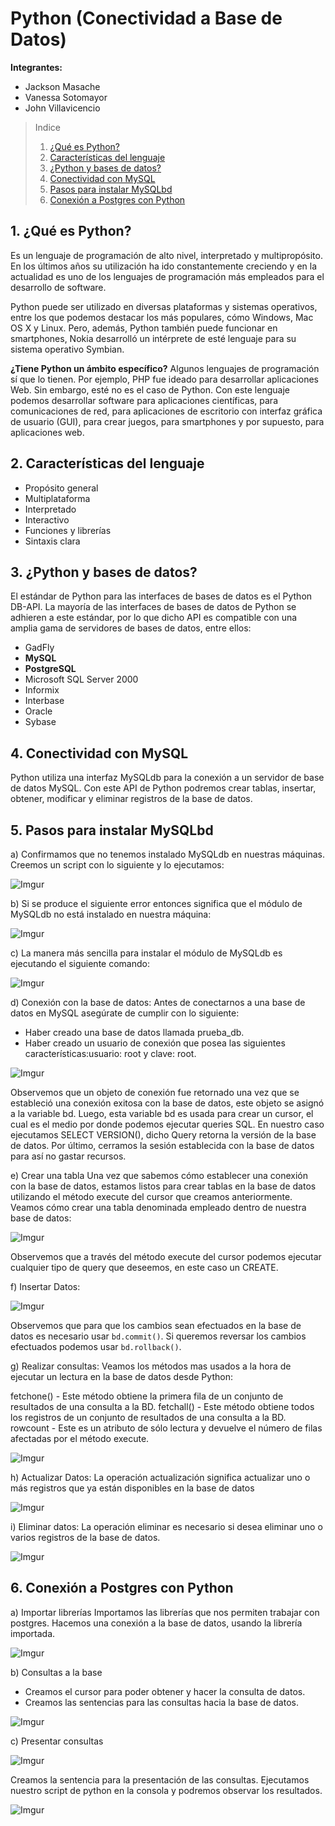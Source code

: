 # Python (Conectividad a Base de Datos)

**Integrantes:**
- Jackson Masache
- Vanessa Sotomayor
- John Villavicencio

> Indice
> 1. [¿Qué es Python?](#1.-¿qué-es-python?)
> 2. [Características del lenguaje](#2.-características-del-lenguaje)
> 3. [¿Python y bases de datos?](#3.-¿python-y-bases-de-datos?)
> 4. [Conectividad con MySQL](#4.-conectividad-con-mysql)
> 5. [Pasos para instalar MySQLbd](#5.-pasos-para-instalar-mysqlbd)
> 6. [Conexión a Postgres con Python](#6.-conexión-a-postgres-con-python)

## 1. ¿Qué es Python?
Es un lenguaje de programación de alto nivel, interpretado y multipropósito. En los últimos años su utilización ha ido constantemente creciendo y en la actualidad es uno de los lenguajes de programación más empleados para el desarrollo de software.

Python puede ser utilizado en diversas plataformas y sistemas operativos, entre los que podemos destacar los más populares, cómo Windows, Mac OS X y Linux. Pero, además, Python también puede funcionar en smartphones, Nokia desarrolló un intérprete de esté lenguaje para su sistema operativo Symbian.

**¿Tiene Python un ámbito específico?** Algunos lenguajes de programación sí que lo tienen. Por ejemplo, PHP fue ideado para desarrollar aplicaciones Web. Sin embargo, esté no es el caso de Python. Con este lenguaje podemos desarrollar software para aplicaciones científicas, para comunicaciones de red, para aplicaciones de escritorio con interfaz gráfica de usuario (GUI), para crear juegos, para smartphones y por supuesto, para aplicaciones web.

## 2. Características del lenguaje
- Propósito general
- Multiplataforma
- Interpretado
- Interactivo
- Funciones y librerías
- Sintaxis clara

## 3. ¿Python y bases de datos?

El estándar de Python para las interfaces de bases de datos es el Python DB-API. La mayoría de las interfaces de bases de datos de Python se adhieren a este estándar, por lo que dicho API es compatible con una amplia gama de servidores de bases de datos, entre ellos:

- GadFly
- **MySQL**
- **PostgreSQL**
- Microsoft SQL Server 2000
- Informix
- Interbase
- Oracle
- Sybase

## 4. Conectividad con MySQL

Python utiliza una interfaz MySQLdb para la conexión a un servidor de base de datos MySQL.
Con este API de Python podremos crear tablas, insertar, obtener, modificar y eliminar registros de la base de datos.

## 5. Pasos para instalar MySQLbd

a) Confirmamos que no tenemos instalado MySQLdb en nuestras máquinas. Creemos un script con lo siguiente y lo ejecutamos:

![Imgur](http://i.imgur.com/lp0mV85.png)

b) Si se produce el siguiente error entonces significa que el módulo de MySQLdb no está instalado en nuestra máquina:

![Imgur](http://i.imgur.com/UGynNrY.png)

c) La manera más sencilla para instalar el módulo de MySQLdb es ejecutando el siguiente comando:

![Imgur](http://i.imgur.com/mTtCqqq.png)

d) Conexión con la base de datos: Antes de conectarnos a una base de datos en MySQL asegúrate de cumplir con lo siguiente:

- Haber creado una base de datos llamada prueba_db.
- Haber creado un usuario de conexión que posea las siguientes características:usuario: root y clave: root.

![Imgur](http://i.imgur.com/7zrIU3a.png)

Observemos que un objeto de conexión fue retornado una vez que se estableció una conexión exitosa con la base de datos, este objeto se asignó a la variable bd. Luego, esta variable bd es usada para crear un cursor, el cual es el medio por donde podemos ejecutar queries SQL. En nuestro caso ejecutamos SELECT VERSION(), dicho Query retorna la versión de la base de datos. Por último, cerramos la sesión establecida con la base de datos para así no gastar recursos.

e) Crear una tabla
Una vez que sabemos cómo establecer una conexión con la base de datos, estamos listos para crear tablas en la base de datos utilizando el método execute del cursor que creamos anteriormente. Veamos cómo crear una tabla denominada empleado dentro de nuestra base de datos:

![Imgur](http://i.imgur.com/AmaARPp.png)

Observemos que a través del método execute del cursor podemos ejecutar cualquier tipo de query que deseemos, en este caso un CREATE.

f) Insertar Datos:

![Imgur](http://i.imgur.com/owLHhF4.png)

Observemos que para que los cambios sean efectuados en la base de datos es necesario usar `bd.commit()`. Si queremos reversar los cambios efectuados podemos usar `bd.rollback()`.

g) Realizar consultas: Veamos los métodos mas usados a la hora de ejecutar un lectura en la base de datos desde Python:

fetchone() - Este método obtiene la primera fila de un conjunto de resultados de una consulta a la BD.
fetchall() - Este método obtiene todos los registros de un conjunto de resultados de una consulta a la BD.
rowcount - Este es un atributo de sólo lectura y devuelve el número de filas afectadas por el método execute.

![Imgur](http://i.imgur.com/30lD0if.png)

h) Actualizar Datos: La operación actualización significa actualizar uno o más registros que ya están disponibles en la base de datos

![Imgur](http://i.imgur.com/8YgT3S8.png)

i) Eliminar datos: La operación eliminar es necesario si desea eliminar uno o varios registros de la base de datos.

![Imgur](http://i.imgur.com/0PC8kGz.png)

## 6. Conexión a Postgres con Python

a) Importar librerías
Importamos las librerías que nos permiten trabajar con postgres.
Hacemos una conexión a la base de datos, usando la librería importada.

![Imgur](http://i.imgur.com/ch3k1xH.png)

b) Consultas a la base

- Creamos el cursor para poder obtener y hacer la consulta de datos.
- Creamos las sentencias para las consultas hacia la base de datos.

![Imgur](http://i.imgur.com/6akNRIt.png)

c) Presentar consultas

![Imgur](http://i.imgur.com/L8fZ5Ot.png)

Creamos la sentencia para la presentación de las consultas.
Ejecutamos nuestro script de python en la consola y podremos observar los resultados.

![Imgur](http://i.imgur.com/Vqc5qv8.png)
